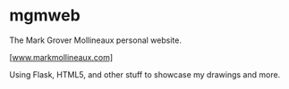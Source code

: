 mgmweb
======

The Mark Grover Mollineaux personal website.


[www.markmollineaux.com]


Using Flask, HTML5, and other stuff to showcase my drawings and more.
